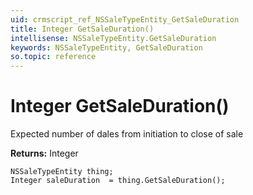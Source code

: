 ```yaml
---
uid: crmscript_ref_NSSaleTypeEntity_GetSaleDuration
title: Integer GetSaleDuration()
intellisense: NSSaleTypeEntity.GetSaleDuration
keywords: NSSaleTypeEntity, GetSaleDuration
so.topic: reference
---
```


# Integer GetSaleDuration()

Expected number of dales from initiation to close of sale

**Returns:** Integer

```crmscript
NSSaleTypeEntity thing;
Integer saleDuration  = thing.GetSaleDuration();
```

